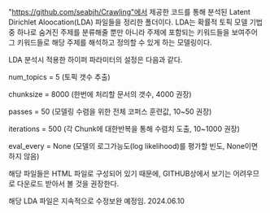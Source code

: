 "https://github.com/seabjh/Crawling"에서 제공한 코드를 통해
분석된 Latent Dirichlet Aloocation(LDA) 파일들을 정리한 폴더이다.
LDA는 확률적 토픽 모델 기법 중 하나로
숨겨진 주제를 분류해줄 뿐만 아니라 주제에 포함되는 키워드들을 보여주어
그 키워드들로 해당 주제를 해석하고 정의할 수 있게 하는 모델링이다.

LDA 분석시 적용한 하이퍼 파라미터의 설정은 다음과 같다.

num_topics = 5    (토픽 갯수 추출)


chunksize = 8000  (한번에 처리할 문서의 갯수, 4000 권장)


passes = 50       (모델링 수렴을 위한 전체 코퍼스 훈련값, 10~50 권장)


iterations = 500  (각 Chunk에 대한반복을 통해 수렴치 도출, 10~1000 권장)


eval_every = None    (모델의 로그가능도(log likelihood)를 평가할 빈도, None이면 하지 않음)

해당 파일들은 HTML 파일로 구성되어 있기 때문에, GITHUB상에서 보기는 어려우므로
다운로드 받아서 볼 것을 권장한다.

해당 LDA 파일은 지속적으로 수정보완 예정임.
2024.06.10
